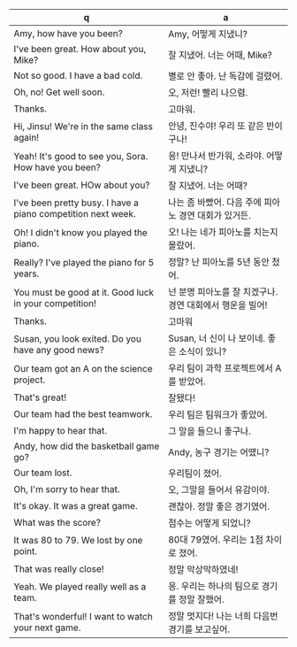 q | a
---|---
Amy, how have you been? | Amy, 어떻게 지냈니?
I've been great. How about you, Mike? | 잘 지냈어. 너는 어때, Mike?
Not so good. I have a bad cold. | 별로 안 좋아. 난 독감에 걸렸어.
Oh, no! Get well soon. | 오, 저런! 빨리 나으렴.
Thanks. | 고마워.
Hi, Jinsu! We're in the same class again! | 안녕, 진수야! 우리 또 같은 반이구나!
Yeah! It's good to see you, Sora. How have you been? | 응! 만나서 반가워, 소라야. 어떻게 지냈니?
I've been great. HOw about you? | 잘 지냈어. 너는 어때?
I've been pretty busy. I have a piano competition next week. | 나는 좀 바빴어. 다음 주에 피아노 경연 대회가 있거든.
Oh! I didn't know you played the piano. | 오! 나는 네가 피아노를 치는지 몰랐어.
Really? I've played the piano for 5 years. | 정말? 난 피아노를 5년 동안 첬어.
You must be good at it. Good luck in your competition! | 넌 분명 피아노를 잘 치겠구나. 경연 대회에서 행운을 빌어!
Thanks. | 고마워
Susan, you look exited. Do you have any good news? | Susan, 너 신이 나 보이네. 좋은 소식이 있니?
Our team got an A on the science project. | 우리 팀이 과학 프로젝트에서 A를 받았어.
That's great! | 잘됐다!
Our team had the best teamwork. | 우리 팀은 팀워크가 좋았어.
I'm happy to hear that. | 그 말을 들으니 좋구나.
Andy, how did the basketball game go? | Andy, 농구 경기는 어땠니?
Our team lost. | 우리팀이 졌어.
Oh, I'm sorry to hear that. | 오, 그말을 들어서 유감이야.
It's okay. It was a great game. | 괜찮아. 정말 좋은 경기였어.
What was the score? | 점수는 어떻게 되었니?
It was 80 to 79. We lost by one point. | 80대 79였어. 우리는 1점 차이로 졌어.
That was really close! | 정말 막상막하였네!
Yeah. We played really well as a team. | 응. 우리는 하나의 팀으로 경기를 정말 잘했어.
That's wonderful! I want to watch your next game. | 정말 멋지다! 나는 너희 다음번 경기를 보고싶어.